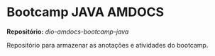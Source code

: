 # Bootcamp JAVA AMDOCS
**Repositório:** *dio-amdocs-bootcamp-java*

Repositório para armazenar as anotações e atividades do bootcamp.

